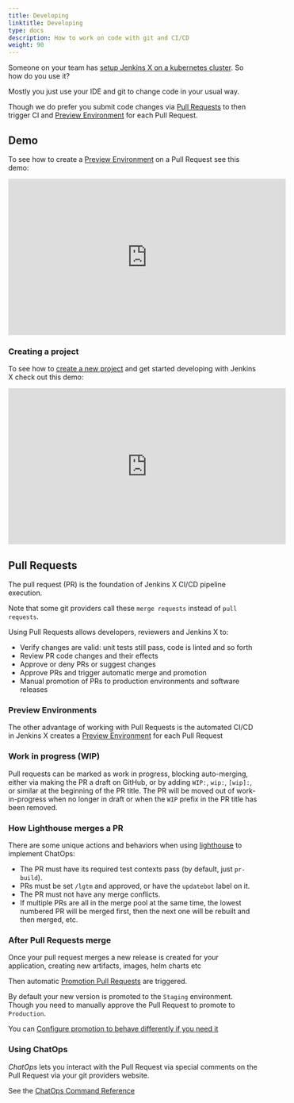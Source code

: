 ```yaml
---
title: Developing
linktitle: Developing
type: docs
description: How to work on code with git and CI/CD
weight: 90
---
```

    
Someone on your team has [setup Jenkins X on a kubernetes cluster](/v3/admin/). So how do you use it? 

Mostly you just use your IDE and git to change code in your usual way.

Though we do prefer you submit code changes via [Pull Requests](https://docs.github.com/en/github/collaborating-with-issues-and-pull-requests/about-pull-requests) to then trigger CI and [Preview Environment](/v3/develop/environments/preview/) for each Pull Request. 

## Demo
                                               
To see how to create a [Preview Environment](/v3/develop/environments/preview/) on a Pull Request see this demo:

<iframe width="560" height="315" src="https://www.youtube.com/embed/x-GtKmmhDSI" title="Demo of creating Preview Environments on Pull Requestss with Jenkins X" frameborder="0" allow="accelerometer; autoplay; clipboard-write; encrypted-media; gyroscope; picture-in-picture" allowfullscreen></iframe>
    
   
### Creating a project 

To see how to [create a new project](/v3/develop/create-project/) and get started developing with Jenkins X check out this demo:

<iframe width="560" height="315" src="https://www.youtube.com/embed/4wqwulEzseM?t=279s" title="Demo of developing with Jenkins X" frameborder="0" allow="accelerometer; autoplay; clipboard-write; encrypted-media; gyroscope; picture-in-picture" allowfullscreen></iframe>


## Pull Requests

The pull request (PR) is the foundation of Jenkins X CI/CD pipeline execution. 

Note that some git providers call these `merge requests` instead of `pull requests`.

Using Pull Requests allows developers, reviewers and Jenkins X to:

* Verify changes are valid: unit tests still pass, code is linted and so forth
* Review PR code changes and their effects
* Approve or deny PRs or suggest changes
* Approve PRs and trigger automatic merge and promotion
* Manual promotion of PRs to production environments and software releases

### Preview Environments

The other advantage of working with Pull Requests is the automated CI/CD in Jenkins X creates a [Preview Environment](/v3/develop/environments/preview/) for each Pull Request


### Work in progress (WIP)

Pull requests can be marked as work in progress, blocking auto-merging, either via making the PR a draft on GitHub, or by adding `WIP:`, `wip:`, `[wip]:`, or similar at the beginning of the PR title. 
The PR will be moved out of work-in-progress when no longer in draft or when the `WIP` prefix in the PR title has been removed.

### How Lighthouse merges a PR

There are some unique actions and behaviors when using [lighthouse](/v3/about/overview/#lighthouse) to implement ChatOps:

* The PR must have its required test contexts pass (by default, just `pr-build`).
* PRs must be set `/lgtm` and approved, or have the `updatebot` label on it.
* The PR must not have any merge conflicts.
* If multiple PRs are all in the merge pool at the same time, the lowest numbered PR will be merged first, then the next one will be rebuilt and then merged, etc.
       

### After Pull Requests merge

Once your pull request merges a new release is created for your application, creating new artifacts, images, helm charts etc

Then automatic [Promotion Pull Requests](/v3/develop/environments/promotion/) are triggered.

By default your new version is promoted to the `Staging` environment. Though you need to manually approve the Pull Request to promote to `Production`.

You can [Configure promotion to behave differently if you need it](/v3/develop/environments/config/)


### Using ChatOps

_ChatOps_ lets you interact with the Pull Request via special comments on the Pull Request via your git providers website.

See the [ChatOps Command Reference](/v3/develop/reference/chatops/)


